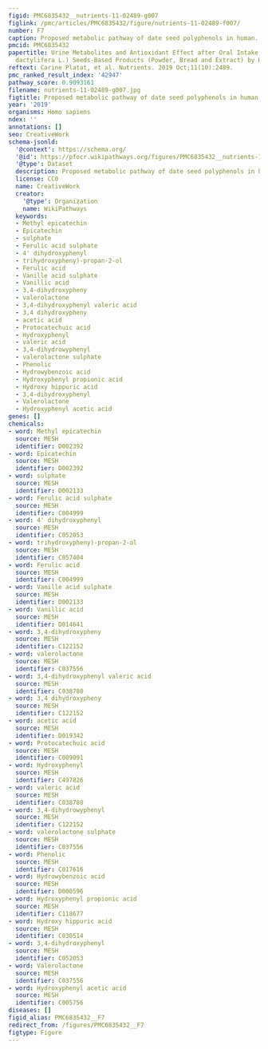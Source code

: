 ```yaml
---
figid: PMC6835432__nutrients-11-02489-g007
figlink: /pmc/articles/PMC6835432/figure/nutrients-11-02489-f007/
number: F7
caption: Proposed metabolic pathway of date seed polyphenols in human.
pmcid: PMC6835432
papertitle: Urine Metabolites and Antioxidant Effect after Oral Intake of Date (Phoenix
  dactylifera L.) Seeds-Based Products (Powder, Bread and Extract) by Human.
reftext: Carine Platat, et al. Nutrients. 2019 Oct;11(10):2489.
pmc_ranked_result_index: '42947'
pathway_score: 0.9093161
filename: nutrients-11-02489-g007.jpg
figtitle: Proposed metabolic pathway of date seed polyphenols in human
year: '2019'
organisms: Homo sapiens
ndex: ''
annotations: []
seo: CreativeWork
schema-jsonld:
  '@context': https://schema.org/
  '@id': https://pfocr.wikipathways.org/figures/PMC6835432__nutrients-11-02489-g007.html
  '@type': Dataset
  description: Proposed metabolic pathway of date seed polyphenols in human.
  license: CC0
  name: CreativeWork
  creator:
    '@type': Organization
    name: WikiPathways
  keywords:
  - Methyl epicatechin
  - Epicatechin
  - sulphate
  - Ferulic acid sulphate
  - 4' dihydroxyphenyl
  - trihydroxypheny)-propan-2-ol
  - Ferulic acid
  - Vanille acid sulphate
  - Vanillic acid
  - 3,4-dihydroxypheny
  - valerolactone
  - 3,4-dihydroxyphenyl valeric acid
  - 3,4 dihydroxypheny
  - acetic acid
  - Protocatechuic acid
  - Hydroxyphenyl
  - valeric acid
  - 3,4-dihydrowyphenyl
  - valerolactone sulphate
  - Phenolic
  - Hydrowybenzoic acid
  - Hydroxyphenyl propionic acid
  - Hydroxy hippuric acid
  - 3,4-dihydroxyphenyl
  - Valerolactone
  - Hydroxyphenyl acetic acid
genes: []
chemicals:
- word: Methyl epicatechin
  source: MESH
  identifier: D002392
- word: Epicatechin
  source: MESH
  identifier: D002392
- word: sulphate
  source: MESH
  identifier: D002133
- word: Ferulic acid sulphate
  source: MESH
  identifier: C004999
- word: 4' dihydroxyphenyl
  source: MESH
  identifier: C052053
- word: trihydroxypheny)-propan-2-ol
  source: MESH
  identifier: C057404
- word: Ferulic acid
  source: MESH
  identifier: C004999
- word: Vanille acid sulphate
  source: MESH
  identifier: D002133
- word: Vanillic acid
  source: MESH
  identifier: D014641
- word: 3,4-dihydroxypheny
  source: MESH
  identifier: C122152
- word: valerolactone
  source: MESH
  identifier: C037556
- word: 3,4-dihydroxyphenyl valeric acid
  source: MESH
  identifier: C038780
- word: 3,4 dihydroxypheny
  source: MESH
  identifier: C122152
- word: acetic acid
  source: MESH
  identifier: D019342
- word: Protocatechuic acid
  source: MESH
  identifier: C009091
- word: Hydroxyphenyl
  source: MESH
  identifier: C497826
- word: valeric acid
  source: MESH
  identifier: C038780
- word: 3,4-dihydrowyphenyl
  source: MESH
  identifier: C122152
- word: valerolactone sulphate
  source: MESH
  identifier: C037556
- word: Phenolic
  source: MESH
  identifier: C017616
- word: Hydrowybenzoic acid
  source: MESH
  identifier: D000596
- word: Hydroxyphenyl propionic acid
  source: MESH
  identifier: C118677
- word: Hydroxy hippuric acid
  source: MESH
  identifier: C030514
- word: 3,4-dihydroxyphenyl
  source: MESH
  identifier: C052053
- word: Valerolactone
  source: MESH
  identifier: C037556
- word: Hydroxyphenyl acetic acid
  source: MESH
  identifier: C005756
diseases: []
figid_alias: PMC6835432__F7
redirect_from: /figures/PMC6835432__F7
figtype: Figure
---
```

